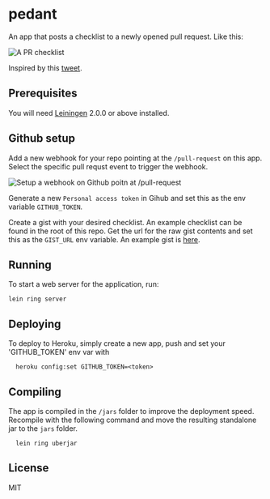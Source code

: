 # pedant

An app that posts a checklist to a newly opened pull request. Like this:

![A PR checklist](https://dl.dropboxusercontent.com/u/1038218/deletenot/Staging2_by_tomcartwrightuk_%C2%B7_Pull_Request__1113_%C2%B7_Lostmyname_eagle.png "PR checklist")

Inspired by this [tweet](https://twitter.com/leggetter/status/530319775554363393).

## Prerequisites

You will need [Leiningen][] 2.0.0 or above installed.

[leiningen]: https://github.com/technomancy/leiningen

## Github setup

Add a new webhook for your repo pointing at the `/pull-request` on this app. Select the specific pull requst event to trigger the webhook.

![Setup a webhook on Github poitn at /pull-request](https://dl.dropboxusercontent.com/u/1038218/deletenot/Webhook_-_https___tomc_pagekite_me_pull-request.png "Webhook setup")

Generate a new `Personal access token` in Gihub and set this as the env variable `GITHUB_TOKEN`.

Create a gist with your desired checklist. An example checklist can be found in the root of this repo. Get the url for the raw gist contents and set this as the `GIST_URL` env variable. An example gist is [here](https://gist.githubusercontent.com/tomcartwrightuk/47960df4b5813c3a4cc9/raw/21e97d1dfc2f6dd66ce73cb436cbb7e706c682d8/gistfile1.md).

## Running

To start a web server for the application, run:

    lein ring server

## Deploying

To deploy to Heroku, simply create a new app, push and set your 'GITHUB_TOKEN' env var with

```
  heroku config:set GITHUB_TOKEN=<token>
```

## Compiling

The app is compiled in the `/jars` folder to improve the deployment speed. Recompile with the following command and move the resulting standalone jar to the `jars` folder.

```
  lein ring uberjar
```

## License

MIT
